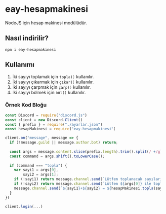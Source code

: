 # eay-hesapmakinesi
NodeJS için hesap makinesi modülüdür.

## Nasıl indirilir?
```
npm i eay-hesapmakinesi
```

## Kullanımı
1. İki sayıyı toplamak için `topla()` kullanılır.
2. İki sayıyı çıkarmak için `çıkar()` kullanılır.
3. İki sayıyı çarpmak için `çarp()` kullanılır.
4. İki sayıyı bölmek için `böl()` kullanılır.

### Örnek Kod Bloğu
```js
const Discord = require("discord.js")
const client = new Discord.Client()
const { prefix } = require("./ayarlar.json")
const hesapMakinesi = require("eay-hesapmakinesi")

client.on("message", message => {
  if (!message.guild || message.author.bot) return;
  
  const args = message.content.slice(prefix.length).trim().split(/ +/g);
  const command = args.shift().toLowerCase();
  
  if (command === "topla") {
    var sayi1 = args[0],
        sayi2 = args[1];
    if (!sayi1) return message.channel.send(`Lütfen toplanacak sayıları yaz.`);
    if (!sayi2) return message.channel.send(`Lütfen ${args[0]} ile toplanacak ikinci sayıyı yaz.`);
    message.channel.send(`${sayi1}+${sayi2} = ${hesapMakinesi.topla(sayi1, sayi2)}`)
  }
})

client.login(...)
```
